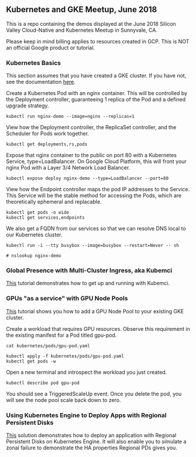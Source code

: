 ## Kubernetes and GKE Meetup, June 2018

This is a repo containing the demos displayed at the June 2018 Silicon Valley Cloud-Native and Kubernetes Meetup in Sunnyvale, CA.

Please keep in mind billing applies to resources created in GCP. This is NOT an official Google product or tutorial.

### Kubernetes Basics

This section assumes that you have created a GKE cluster. If you have not, see the documentation [here](https://cloud.google.com/kubernetes-engine/docs/how-to/creating-a-cluster).

Create a Kubernetes Pod with an nginx container. This will be controlled by the Deployment controller, guaranteeing 1 replica of the Pod and a defined upgrade strategy.

```
kubectl run nginx-demo --image=nginx --replicas=1 
```

View how the Deployment controller, the ReplicaSet controller, and the Scheduler for Pods work together.

```
kubectl get deployments,rs,pods
```

Expose that nginx container to the public on port 80 with a Kubernetes Service, type=LoadBalancer. On Google Cloud Platform, this will front your nginx Pod with a Layer 3/4 Network Load Balancer.

```
kubectl expose deploy nginx-demo --type=LoadBalancer --port=80
```

View how the Endpoint controller maps the pod IP addresses to the Service. This Service will be the stable method for accessing the Pods, which are theoretically ephemeral and replacable. 

```
kubectl get pods -o wide
kubectl get services,endpoints
```

We also get a FQDN from our services so that we can resolve DNS local to our Kubernetes cluster.
```
kubectl run -i --tty busybox --image=busybox --restart=Never -- sh

# nslookup nginx-demo
```

### Global Presence with Multi-Cluster Ingress, aka Kubemci

[This](https://cloud.google.com/kubernetes-engine/docs/how-to/multi-cluster-ingress) tutorial demonstrates how to get up and running with Kubemci.

### GPUs "as a service" with GPU Node Pools

[This](https://cloud.google.com/kubernetes-engine/docs/concepts/gpus#gpu_pool) tutorial shows you how to add a GPU Node Pool to your existing GKE cluster.

Create a workload that requires GPU resources. Observe this requirement in the existing manifest for a Pod titled gpu-pod.

```
cat kubernetes/pods/gpu-pod.yaml
```

```
kubectl apply -f kubernetes/pods/gpu-pod.yaml
kubectl get pods -w
```
Open a new terminal and introspect the workload you just created.
```
kubectl describe pod gpu-pod
```
You should see a TriggeredScaleUp event. Once you delete the pod, you will see the node pool scale back down to zero. 

### Using Kubernetes Engine to Deploy Apps with Regional Persistent Disks

[This](https://cloud.google.com/solutions/using-kubernetes-engine-to-deploy-apps-with-regional-persistent-disks) solution demonstrates how to deploy an application with Regional Persistent Disks on Kubernetes Engine. It will also enable you to simulate a zonal failure to demonstrate the HA properties Regional PDs gives you. 
